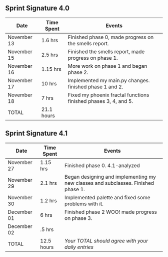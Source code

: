 ## Sprint Signature 4.0

| Date        | Time Spent | Events
|-------------|------------|--------------------
| November 13 | 1.6 hrs    | Finished phase 0, made progress on the smells report.
| November 15 | 2.5 hrs    | Finished the smells report, made progress on phase 1.  
| November 16 | 1.15 hrs   | More work on phase 1 and began phase 2. 
| November 17 | 10 hrs     | Implemented my main.py changes. finished phase 1 and 2.
| November 18 | 7 hrs      | Fixed my phoenix fractal functions finished phases 3, 4, and 5. 
| TOTAL       | 21.1 hours |


## Sprint Signature 4.1

| Date        | Time Spent | Events
|-------------|------------|--------------------
| November 27 | 1.15 hrs   | Finished phase 0. 4.1-analyzed
| November 29 | 2.1  hrs   | Began designing and implementing my new classes and subclasses. Finished phase 1. 
| November 30 | 1.2  hrs   | Implemented palette and fixed some problems with it. 
| December 01 | 6    hrs   | Finished phase 2 WOO! made progress on phase 3.
| December 02 | .5   hrs   | 
| TOTAL       | 12.5 hours | *Your TOTAL should agree with your daily entries*

